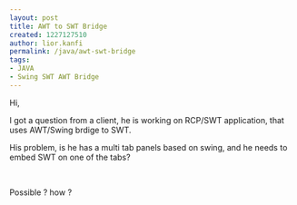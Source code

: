 ```yaml
---
layout: post
title: AWT to SWT Bridge
created: 1227127510
author: lior.kanfi
permalink: /java/awt-swt-bridge
tags:
- JAVA
- Swing SWT AWT Bridge
---
```

<p>Hi,</p><p>I got a question from a client, he is working on RCP/SWT application, that uses AWT/Swing brdige to SWT.</p><p>His problem, is he has a multi tab panels based on swing, and he needs to embed SWT on one of the tabs?</p><p>&nbsp;</p><p>Possible ? how ?</p>
